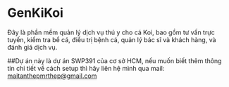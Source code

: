 # GenKiKoi
Đây là phần mềm quản lý dịch vụ thú y cho cá Koi, bao gồm tư vấn trực tuyến, kiểm tra bể cá, điều trị bệnh cá, quản lý bác sĩ và khách hàng, và đánh giá dịch vụ.

##Dự án này là dự án SWP391 của cơ sở HCM, nếu muốn biết thêm thông tin chi tiết về cách setup thì hãy liên hệ mình qua mail: maitanthepmrthep@gmail.com
